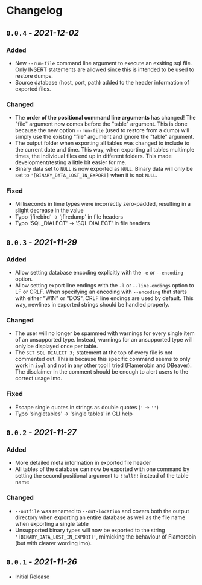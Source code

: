 Changelog
======================================================================

`0.0.4` - _2021-12-02_
----------------------------------------------------------------------

### Added

- New `--run-file` command line argument to execute an exsiting sql file. Only
  INSERT statements are allowed since this is intended to be used to restore
  dumps.
- Source database (host, port, path) added to the header information of exported
  files.

### Changed

- The **order of the positional command line arguments** has changed! The "file"
  argument now comes before the "table" argument. This is done because the new
  option `--run-file` (used to restore from a dump) will simply use the existing
  "file" argument and ignore the "table" argument.
- The output folder when exporting all tables was changed to include to the
  current date and time. This way, when exporting all tables multimple times,
  the individual files end up in different folders. This made
  development/testing a little bit easier for me.
- Binary data set to `NULL` is now exported as `NULL`. Binary data will only be
  set to `'[BINARY_DATA_LOST_IN_EXPORT]` when it is not `NULL`.

### Fixed

- Milliseconds in time types were incorrectly zero-padded, resulting in a slight
  decrease in the value
- Typo 'jfirebird' -> 'jfiredump' in file headers
- Typo 'SQL_DIALECT' -> 'SQL DIALECT' in file headers

`0.0.3` - _2021-11-29_
----------------------------------------------------------------------

### Added

- Allow setting database encoding explicitly with the `-e` or `--encoding`
  option.
- Allow setting export line endings with the `-l` or `--line-endings` option to
  LF or CRLF. When specifying an encoding with `--encoding` that starts with
  either "WIN" or "DOS", CRLF line endings are used by default. This way,
  newlines in exported strings should be handled properly.

### Changed

- The user will no longer be spammed with warnings for every single item of an
  unsupported type. Instead, warnings for an unsupported type will only be
  displayed once per table.
- The `SET SQL DIALECT 3;` statement at the top of every file is not commented
  out. This is because this specific command seems to only work in `isql` and
  not in any other tool I tried (Flamerobin and DBeaver). The disclaimer in the
  comment should be enough to alert users to the correct usage imo.

### Fixed

- Escape single quotes in strings as double quotes (`'` -> `''`)
- Typo 'singletables' -> 'single tables' in CLI help

`0.0.2` - _2021-11-27_
----------------------------------------------------------------------

### Added

- More detailed meta information in exported file header
- All tables of the database can now be exported with one command by setting the
  second positional argument to `!!all!!` instead of the table name

### Changed

- `--outfile` was renamed to `--out-location` and covers both the output
  directory when exporting an entire database as well as the file name when
  exporting a single table
- Unsupported binary types will now be exported to the string
  `'[BINARY_DATA_LOST_IN_EXPORT]'`, mimicking the behaviour of Flamerobin (but
  with clearer wording imo).

`0.0.1` - _2021-11-26_
----------------------------------------------------------------------

- Initial Release